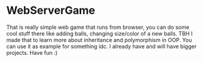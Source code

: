 # WebServerGame
That is really simple web game that runs from browser, you can do some cool stuff there like adding balls, changing size/color of a new balls. TBH I made that to learn more about inheritance and polymorphism in OOP. You can use it as example for something idc. I already have and will have bigger projects. Have fun :)
